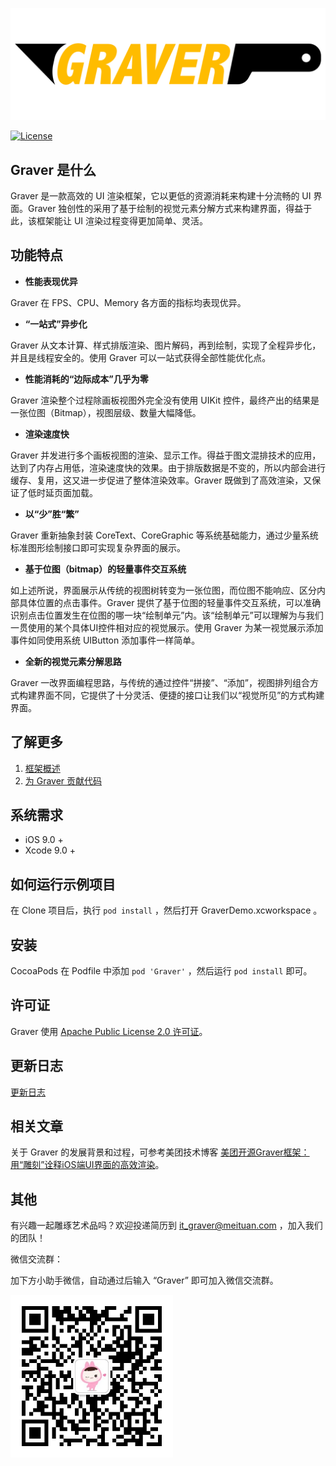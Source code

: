 
![banner](./images/banner.png)

[![License](https://img.shields.io/badge/License-Apache%202.0-blue.svg)](https://raw.githubusercontent.com/meituan/Graver/master/LICENSE)

## Graver 是什么
Graver 是一款高效的 UI 渲染框架，它以更低的资源消耗来构建十分流畅的 UI 界面。Graver 独创性的采用了基于绘制的视觉元素分解方式来构建界面，得益于此，该框架能让 UI 渲染过程变得更加简单、灵活。


## 功能特点

- **性能表现优异**

Graver 在 FPS、CPU、Memory 各方面的指标均表现优异。

- **“一站式”异步化**

Graver 从文本计算、样式排版渲染、图片解码，再到绘制，实现了全程异步化，并且是线程安全的。使用 Graver 可以一站式获得全部性能优化点。

- **性能消耗的“边际成本”几乎为零**

Graver 渲染整个过程除画板视图外完全没有使用 UIKit 控件，最终产出的结果是一张位图（Bitmap），视图层级、数量大幅降低。

- **渲染速度快**

Graver 并发进行多个画板视图的渲染、显示工作。得益于图文混排技术的应用，达到了内存占用低，渲染速度快的效果。由于排版数据是不变的，所以内部会进行缓存、复用，这又进一步促进了整体渲染效率。Graver 既做到了高效渲染，又保证了低时延页面加载。

- **以“少”胜“繁”**

Graver 重新抽象封装 CoreText、CoreGraphic 等系统基础能力，通过少量系统标准图形绘制接口即可实现复杂界面的展示。

- **基于位图（bitmap）的轻量事件交互系统**

如上述所说，界面展示从传统的视图树转变为一张位图，而位图不能响应、区分内部具体位置的点击事件。Graver 提供了基于位图的轻量事件交互系统，可以准确识别点击位置发生在位图的哪一块“绘制单元”内。该“绘制单元”可以理解为与我们一贯使用的某个具体UI控件相对应的视觉展示。使用 Graver 为某一视觉展示添加事件如同使用系统 UIButton 添加事件一样简单。

- **全新的视觉元素分解思路**

Graver 一改界面编程思路，与传统的通过控件“拼接”、“添加”，视图排列组合方式构建界面不同，它提供了十分灵活、便捷的接口让我们以“视觉所见”的方式构建界面。

## 了解更多
1. [框架概述](FrameworkOverview.md)
2. [为 Graver 贡献代码](CONTRIBUTING.md)

## 系统需求
- iOS 9.0 +
- Xcode 9.0 +

## 如何运行示例项目
在 Clone 项目后，执行 `pod install` ，然后打开 GraverDemo.xcworkspace 。

## 安装
CocoaPods 在 Podfile 中添加 `pod 'Graver'` ，然后运行 `pod install` 即可。

## 许可证
Graver 使用 [Apache Public License 2.0 许可证](./LICENSE)。

## 更新日志
[更新日志](CHANGELOG.md)

## 相关文章

关于 Graver 的发展背景和过程，可参考美团技术博客 [美团开源Graver框架：用“雕刻”诠释iOS端UI界面的高效渲染](https://tech.meituan.com/waimai_graver.html)。

## 其他

有兴趣一起雕琢艺术品吗？欢迎投递简历到 [it_graver@meituan.com](mailto:it_graver@meituan.com) ，加入我们的团队！

微信交流群：

加下方小助手微信，自动通过后输入 “Graver” 即可加入微信交流群。

<img src=./images/wechat.jpeg width="260px">


